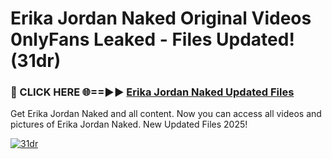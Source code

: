 # Erika Jordan Naked Original Videos 0nlyFans Leaked - Files Updated! (31dr)

<h3>🔴 CLICK HERE 🌐==►► <a href="https://tinyurl.com/yckcrads" rel="nofollow">Erika Jordan Naked Updated Files</a></h3>

Get Erika Jordan Naked and all content. Now you can access all videos and pictures of Erika Jordan Naked. New Updated Files 2025!

[![31dr](https://i.imgur.com/hpKpOFt.gif)](https://tinyurl.com/yckcrads)
